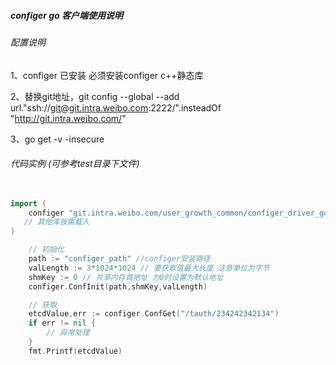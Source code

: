 #####  configer go 客户端使用说明

###### 配置说明
 1、configer 已安装 必须安装configer c++静态库
 
 2、替换git地址，git config --global --add url."ssh://git@git.intra.weibo.com:2222/".insteadOf "http://git.intra.weibo.com/"
 
 3、go get -v -insecure

###### 代码实例 (可参考test目录下文件)
```go
  
import (
	configer "git.intra.weibo.com/user_growth_common/configer_driver_go/driver"
   // 其他库按需载入
)

    // 初始化
    path := "configer_path" //configer安装路径
    valLength := 3*1024*1024 // 要获取值最大长度 注意单位为字节
    shmKey := 0 // 共享内存首地址 为0时设置为默认地址
    configer.ConfInit(path,shmKey,valLength)

    // 获取
	etcdValue,err := configer.ConfGet("/tauth/234242342134")
    if err != nil {
        // 异常处理
    }
	fmt.Printf(etcdValue)
```